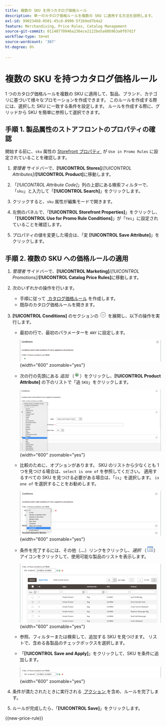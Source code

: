 ```yaml
---
title: 複数の SKU を持つカタログ価格ルール
description: 単一のカタログ価格ルールを複数の SKU に適用する方法を説明します。
exl-id: 99023460-0501-45cd-8990-5f2b9ed7b4a2
feature: Merchandising, Price Rules, Catalog Management
source-git-commit: 01148770946a236ece2122be5a88b963a0f07d1f
workflow-type: tm+mt
source-wordcount: '367'
ht-degree: 0%

---
```


# 複数の SKU を持つカタログ価格ルール

1 つのカタログ価格ルールを複数の SKU に適用して、製品、ブランド、カテゴリに基づいて様々なプロモーションを作成できます。 このルールを作成する際には、選択した SKU に一致する条件を設定します。 ルールを作成する際に、グリッドから SKU を簡単に参照して選択できます。

## 手順 1. 製品属性のストアフロントのプロパティの確認

開始する前に、`sku` 属性の [Storefront プロパティ &#x200B;](../catalog/attribute-product-create.md#step-4-describe-the-storefront-properties) が `Use in Promo Rules` に設定されていることを確認します。

1. _管理者_ サイドバーで、**[!UICONTROL Stores]**/_[!UICONTROL Attributes]_/**[!UICONTROL Product]**&#x200B;に移動します。

1. 「_[!UICONTROL Attribute Code]_」列の上部にある検索フィルターで、「`sku`」と入力して「**[!UICONTROL Search]**」をクリックします。

1. クリックすると、`sku` 属性が編集モードで開きます。

1. 左側のパネルで、「**[!UICONTROL Storefront Properties]**」をクリックし、「**[!UICONTROL Use for Promo Rule Conditions]**」が「`Yes`」に設定されていることを確認します。

1. プロパティの値を変更した場合は、「変 **[!UICONTROL Save Attribute]**」をクリックします。

## 手順 2. 複数の SKU への価格ルールの適用

1. _管理者_ サイドバーで、**[!UICONTROL Marketing]**/_[!UICONTROL Promotions]_/**[!UICONTROL Catalog Price Rules]**&#x200B;に移動します。

1. 次のいずれかの操作を行います。

   - 手順に従って [&#x200B; カタログ価格ルール &#x200B;](price-rules-catalog.md) を作成します。
   - 既存のカタログ価格ルールを開きます。

1. **[!UICONTROL Conditions]** のセクションの ![&#x200B; 展開セレクター &#x200B;](../assets/icon-display-expand.png) を展開し、以下の操作を実行します。

   - 最初の行で、最初のパラメーターを `ANY` に設定します。

     ![&#x200B; カタログ価格ルール条件 – ANY](./assets/multiple-skus-condition1.png){width="600" zoomable="yes"}

   - 次の行の先頭にある _追加_ （![&#x200B; 追加アイコン &#x200B;](../assets/icon-add-green-circle.png)）をクリックし、**[!UICONTROL Product Attribute]** の下のリストで「追 `SKU`」をクリックします。

     ![&#x200B; カタログ価格ルール条件 – SKU は &#x200B;](./assets/multiple-skus-condition1a.png){width="600" zoomable="yes"}

   - 比較のために、オプションがあります。 SKU のリストから少なくとも 1 つを見つける場合は、`select is one of` を参照してください。 適用するすべての SKU を見つける必要がある場合は、「`is`」を選択します。 `is one of` を選択することをお勧めします。

     ![&#x200B; カタログ価格ルール条件 – SKU は &#x200B;](./assets/multiple-skus-condition1b.png){width="600" zoomable="yes"}

   - 条件を完了するには、その他（**...**）リンクをクリックし、_選択_ （![&#x200B; リストアイコン &#x200B;](../assets/icon-list-chooser.png)）アイコンをクリックして、使用可能な製品のリストを表示します。

     ![&#x200B; カタログ価格ルール条件 – 複数の SKU](./assets/multiple-skus-condition2b.png){width="600" zoomable="yes"}

   - 参照、フィルターまたは検索して、追加する SKU を見つけます。 リストで、含める各製品のチェックボックスを選択します。

   - 「**[!UICONTROL Save and Apply]**」をクリックして、SKU を条件に追加します。

     ![&#x200B; カタログ価格ルール条件 – 複数の SKU](./assets/multiple-skus-condition2.png){width="600" zoomable="yes"}

1. 条件が満たされたときに実行される [&#x200B; アクション &#x200B;](price-rules-catalog.md) を含め、ルールを完了します。

1. ルールが完成したら、「**[!UICONTROL Save]**」をクリックします。

{{new-price-rule}}
